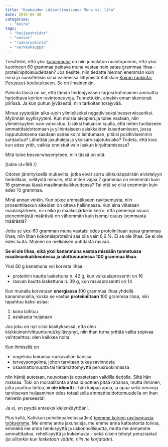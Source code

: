 ```yaml
---
title: "Kuukauden idioottimaisuus: Muna vs. liha"
date: 2015-06-30
categories: 
  - "koira"
tags: 
  - "huijaushoidot"
  - "neuvot"
  - "raakaruokinta"
  - "verkkokauppa"
---
```


Tiesittekö, että yksi [kananmuna](https://www.katiska.eu/tieto/koira-raakaruokinta-raaka-aineet/kananmuna/) on niin jumalaton ravintopommi, että yksi kuorineen 60 grammaa painava muna vastaa noin sataa grammaa lihaa - proteiinipitoisuudeltaan? Jos tiesitte, niin tiedätte hieman enemmän kuin minä ja suosittelisin siinä vaiheessa liittymistä Katiskan [Koiran ruokinta: Perusteet](https://www.katiska.eu/tieto/ruoka/koiran-ruokinta-perusteet/)\-koulutukseen. Se on ilmainenkin.

<!--more-->

Pahinta tässä on se, että tämän tiedonjyväsen tarjosi kotimainen ammattia harjoittava koirien ravintoneuvoja. Tunnettukin, ainakin oman skenensä piirissä. Ja kun puhun jyväsestä, niin tarkoitan torajyvää.

Minua syytetään aika-ajoin ylimieliseksi negatiiviseksi besserwisseriksi. Myönnän syyllisyyteni. Kun moisia aivopieruja tulee vastaan, niin ylimielisyyteni vain vahvistuu. Lisäksi haluaisin kuulla, että miten tuollaiseen ammattitaidottomaan ja ylihintaiseen asiakkaiden kusettamiseen, jossa lopputuloksena saadaan sairas koira laihtumaan, pitäisi positiivisemmin suhtautua? Lähettää jaxuhaleja ja yksisarvisajatuksiako? Todeta, että kiva kun edes yritit, vaikka onnistuit vain laskun kirjoittamisessa?

Mitä tulee besserwisseriyteen, niin tässä on sitä:

\[table id=196 /\]

Odotan jännityksellä mukavilta, jotka eivät sorru pikkunäppärään elvistelyyn tiedoillaan, selitystä minulle, että miten vajaa 7 grammaa on enemmän kuin 16 grammaa tässä maailmankaikkeudessa? Tai että se olisi enemmän kuin edes 10 grammaa.

Minä annan vinkin. Kun tekee ammatikseen ravitsemusta, niin prosenttilaskun alkeiden on oltava hallinnassa. Kun aina viitataan maalaisjärkeen, niin eikö jo maalaisjärkikin kerro, että pienempi osuus pienemmästä määrästä on vähemmän kuin isompi osuus isommasta määrästä?

Jotta se yksi 60 gramman muna vastaisi edes proteiiniltaan sataa grammaa lihaa, niin lihan kokonaisproteiini saa olla vain 6,6 %. Ei se ole lihaa. Se ei ole edes luuta. Moinen on melkoisen puhdasta rasvaa.

**Se ei ole lihaa, eikä yksi kananmuna vastaa missään tunnetussa maailmankaikkeudessa ja ulottuvuudessa 100 grammaa lihaa**.

Yksi 60 g kanamuna voi korvata lihaa

- proteiinin kautta laskettuna n. 42 g, kun valkuaisprosentti on 16
- rasvan kautta laskettuna n. 39 g, kun rasvaprosentti on 14

Kun munalla korvataan **energiassa** 100 grammaa lihaa yhdellä kananmunalla, koska se vastaa **proteiiniltaan** 100 grammaa lihaa, niin tapahtuu kaksi asiaa:

1. koira laihtuu
2. asiakasta huijataan

Jos joku on nyt siinä käsityksessä, että olen kiukkuinen/vittuuntunut/kyllästynyt, niin ihan turha yrittää valita sopivaa vaihtoehtoa: olen kaikkea noita.

Kun ihmisellä on

- ongelmia koiransa ruokavalion kanssa
- terveysongelma, johon tarvitaan tukea ravinnosta
- osaamattomuutta tai tietämättömyyttä perusruokinnassa

niin häntä autetaan, neuvotaan ja opastetaan validilla tiedolla. Siitä hän maksaa. Toki on moraalitonta antaa idioottien pitää rahansa, mutta ihminen, jolta puuttuu tietoa, **ei ole idiootti** - hän kaipaa apua, ja apua sekä neuvoja tarvitsevan huijaaminen edes totaalisella ammattitaidottomuudella on ihan helvetin perseestä!

Ja ei, en pyydä anteeksi kielenkäyttöäni.

Plus kyllä, Katiskan puhelinpalvelussa(kin) [teemme koirien ravitsemusta työksemme](https://store.katiska.info/tuote/puhelinneuvonta/). Me emme anna jaxuhaleja, me emme anna katteetonta toivoa, emmekä me anna henkisyyttä ja uskonnollisuutta, mutta me annamme ammattitaitoa, rehellisyyttä ja kokemusta - sekä oikein tehdyt peruslaskut (_ja sillonkin kun lasketaan väärin, niin ne korjataan_).
